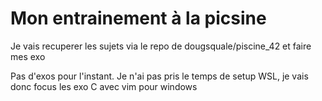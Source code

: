 # Mon entrainement à la picsine
Je vais recuperer les sujets via le repo de dougsquale/piscine_42
et faire mes exo

Pas d'exos pour l'instant.
Je n'ai pas pris le temps de setup WSL, je vais donc focus les exo C avec vim pour windows
